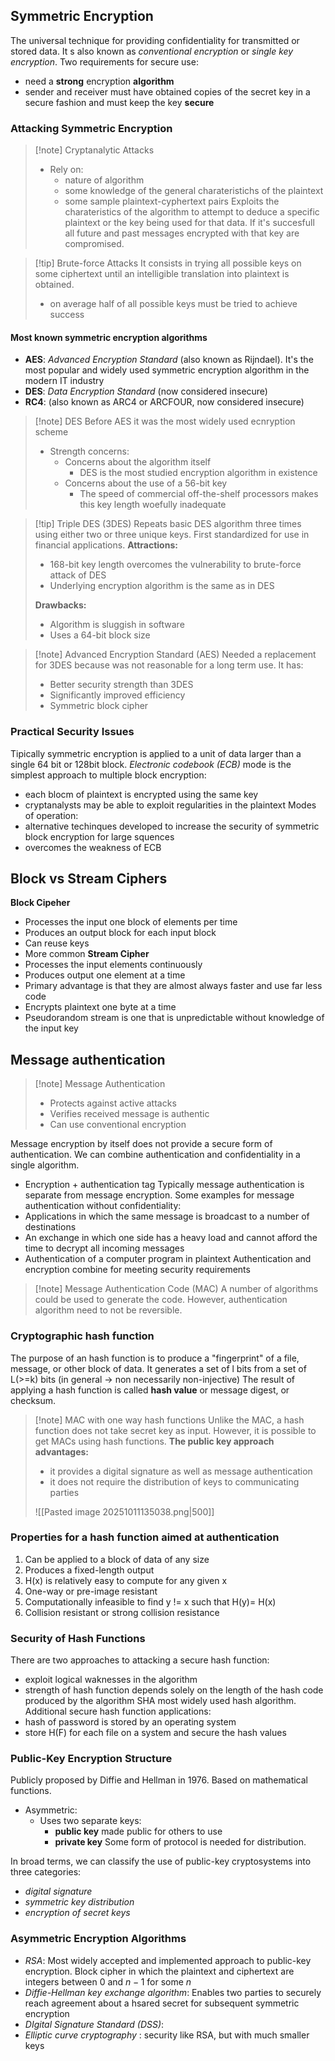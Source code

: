 ## Symmetric Encryption
The universal technique for providing confidentiality for transmitted or stored data. It s also known as *conventional encryption* or *single key encryption*.
Two requirements for secure use:
- need a **strong** encryption **algorithm**
- sender and receiver must have obtained copies of the secret key in a secure fashion and must keep the key **secure**
### Attacking Symmetric Encryption
>[!note] Cryptanalytic Attacks
>- Rely on:
>	- nature of algorithm
>	- some knowledge of the general charateristichs of the plaintext
>	- some sample plaintext-cyphertext pairs
>Exploits the charateristics of the algorithm to attempt to deduce a specific plaintext or the key being used for that data. If it's succesfull all future and past messages encrypted with that key are compromised.

>[!tip] Brute-force Attacks
>It consists in trying all possible keys on some ciphertext until an intelligible translation into plaintext is obtained.
>- on average half of all possible keys must be tried to achieve success

#### Most known symmetric encryption algorithms
- **AES**: *Advanced Encryption Standard* (also known as Rijndael). It's the most popular and widely used symmetric encryption algorithm in the modern IT industry
- **DES**: *Data Encryption Standard* (now considered insecure)
- **RC4**: (also known as ARC4 or ARCFOUR, now considered insecure)

>[!note] DES
>Before AES it was the most widely used ecnryption scheme
>- Strength concerns:
>	- Concerns about the algorithm itself
>		- DES is the most studied encryption algorithm in existence
>	- Concerns about the use of a 56-bit key
>		- The speed of commercial off-the-shelf processors makes this key length woefully inadequate

>[!tip] Triple DES (3DES)
>Repeats basic DES algorithm three times using either two or three unique keys.
>First standardized for use in financial applications.
>**Attractions:** 
>- 168-bit key length overcomes the vulnerability to brute-force attack of DES 
>- Underlying encryption algorithm is the same as in DES
>
>**Drawbacks:**
>- Algorithm is sluggish in software 
>- Uses a 64-bit block size

>[!note] Advanced Encryption Standard (AES)
>Needed a replacement for 3DES because was not reasonable for a long term use. 
>It has:
>- Better security strength than 3DES
>- Significantly improved efficiency
>- Symmetric block cipher

### Practical Security Issues
Tipically symmetric encryption is applied to a unit of data larger than a single 64 bit or 128bit block.
*Electronic codebook (ECB)* mode is the simplest approach to multiple block encryption:
- each blocm of plaintext is encrypted using the same key
- cryptanalysts may be able to exploit regularities in the plaintext
Modes of operation:
- alternative techinques developed to increase the security of symmetric block encryption for large squences
- overcomes the weakness of ECB
## Block vs Stream Ciphers
**Block Cipeher**
- Processes the input one block of elements per time
- Produces an output block for each input block
- Can reuse keys
- More common
**Stream Cipher**
- Processes the input elements continuously
- Produces output one element at a time
- Primary advantage is that they are almost always faster and use far less code
- Encrypts plaintext one byte at a time
- Pseudorandom stream is one that is unpredictable without knowledge of the input key

## Message authentication

>[!note] Message Authentication
>- Protects against active attacks
>- Verifies received message is authentic 
>- Can use conventional encryption

Message encryption by itself does not provide a secure form of authentication. We can combine authentication and confidentiality in a single algorithm.
- Encryption + authentication tag
Typically message authentication is separate from message encryption.
Some examples for message authentication without confidentiality:
- Applications in which the same message is broadcast to a number of destinations
- An exchange in which one side has a heavy load and cannot afford the time to decrypt all incoming messages
- Authentication of a computer program in plaintext
Authentication and encryption combine for meeting security requirements

>[!note] Message Authentication Code (MAC)
>A number of algorithms could be used to generate the code. However, authentication algorithm need to not be reversible.

### Cryptographic hash function
The purpose of an hash function is to produce a "fingerprint" of a file, message, or other block of data. It generates a set of l bits from a set of L(>=k) bits (in general $\to$ non necessarily non-injective)
The result of applying a hash function is called **hash value** or message digest, or checksum.

>[!note] MAC with one way hash functions
>Unlike the MAC, a hash function does not take secret key as input. However, it is possible to get MACs using hash functions.
>**The public key approach advantages:**
>- it provides a digital signature as well as message authentication
>- it does not require the distribution of keys to communicating parties
>
>![[Pasted image 20251011135038.png|500]]

### Properties for a hash function aimed at authentication
1) Can be applied to a block of data of any size
2) Produces a fixed-length output
3) H(x) is relatively easy to compute for any given x
4) One-way or pre-image resistant
5) Computationally infeasible to find y != x such that H(y)= H(x)
6) Collision resistant or strong collision resistance

### Security of Hash Functions
There are two approaches to attacking a secure hash function:
- exploit logical waknesses in the algorithm
- strength of hash function depends solely on the length of the hash code produced by the algorithm
SHA most widely used hash algorithm.
Additional secure hash function applications:
- hash of password is stored by an operating system
- store H(F) for each file on a system and secure the hash values
### Public-Key Encryption Structure
Publicly proposed by Diffie and Hellman in 1976.
Based on mathematical functions.
- Asymmetric:
	- Uses two separate keys:
		- **public key** made public for others to use
		- **private key**
Some form of protocol is needed for distribution.

In broad terms, we can classify the use of public-key cryptosystems into three categories:
- *digital signature*
- *symmetric key distribution*
- *encryption of secret keys*
### Asymmetric Encryption Algorithms
- *RSA*: Most widely accepted and implemented approach to public-key encryption. Block cipher in which the plaintext and ciphertext are integers between 0 and $n-1$ for some $n$ 
- *Diffie-Hellman key exchange algorithm*: Enables two parties to securely reach agreement about a hsared secret for subsequent symmetric encryption 
- *DIgital Signature Standard (DSS)*:
- *Elliptic curve cryptography* : security like RSA, but with much smaller keys